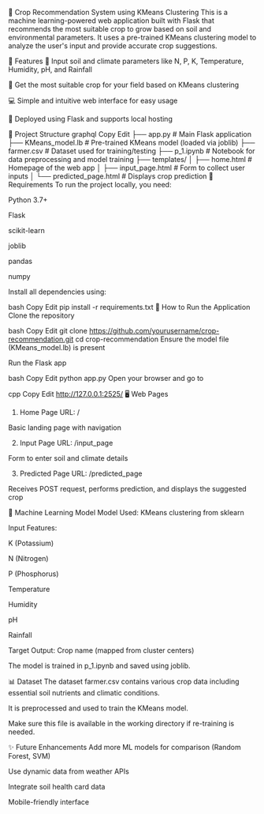 🌱 Crop Recommendation System using KMeans Clustering
This is a machine learning-powered web application built with Flask that recommends the most suitable crop to grow based on soil and environmental parameters. It uses a pre-trained KMeans clustering model to analyze the user's input and provide accurate crop suggestions.

📌 Features
🧪 Input soil and climate parameters like N, P, K, Temperature, Humidity, pH, and Rainfall

🌾 Get the most suitable crop for your field based on KMeans clustering

💻 Simple and intuitive web interface for easy usage

🚀 Deployed using Flask and supports local hosting

📂 Project Structure
graphql
Copy
Edit
├── app.py                # Main Flask application
├── KMeans_model.lb       # Pre-trained KMeans model (loaded via joblib)
├── farmer.csv            # Dataset used for training/testing
├── p_1.ipynb             # Notebook for data preprocessing and model training
├── templates/
│   ├── home.html         # Homepage of the web app
│   ├── input_page.html   # Form to collect user inputs
│   └── predicted_page.html # Displays crop prediction
🔧 Requirements
To run the project locally, you need:

Python 3.7+

Flask

scikit-learn

joblib

pandas

numpy

Install all dependencies using:

bash
Copy
Edit
pip install -r requirements.txt
🚀 How to Run the Application
Clone the repository

bash
Copy
Edit
git clone https://github.com/yourusername/crop-recommendation.git
cd crop-recommendation
Ensure the model file (KMeans_model.lb) is present

Run the Flask app

bash
Copy
Edit
python app.py
Open your browser and go to

cpp
Copy
Edit
http://127.0.0.1:2525/
🖥️ Web Pages
1. Home Page
URL: /

Basic landing page with navigation

2. Input Page
URL: /input_page

Form to enter soil and climate details

3. Predicted Page
URL: /predicted_page

Receives POST request, performs prediction, and displays the suggested crop

🧠 Machine Learning Model
Model Used: KMeans clustering from sklearn

Input Features:

K (Potassium)

N (Nitrogen)

P (Phosphorus)

Temperature

Humidity

pH

Rainfall

Target Output: Crop name (mapped from cluster centers)

The model is trained in p_1.ipynb and saved using joblib.

📊 Dataset
The dataset farmer.csv contains various crop data including essential soil nutrients and climatic conditions.

It is preprocessed and used to train the KMeans model.

Make sure this file is available in the working directory if re-training is needed.

✨ Future Enhancements
Add more ML models for comparison (Random Forest, SVM)

Use dynamic data from weather APIs

Integrate soil health card data

Mobile-friendly interface
